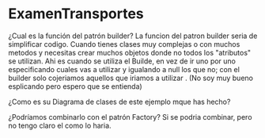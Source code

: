 # ExamenTransportes

¿Cual es la función del patrón builder?
La funcion del patron builder seria de simplificar codigo. Cuando tienes clases muy complejas o con muchos metodos y necesitas crear muchos objetos donde no todos los "atributos" se utilizan. Ahi es cuando se utiliza el Builde, en vez de ir uno por uno especificando cuales vas a utilizar y igualando a null los que no; con el builder solo cojeriamos aquellos que iriamos a utilizar .
(No soy muy bueno esplicando pero espero que se entienda)

¿Como es su Diagrama de clases de este ejemplo mque has hecho?


¿Podríamos combinarlo con el patrón Factory? 
Si se podria combinar, pero no tengo claro el como lo haria.
